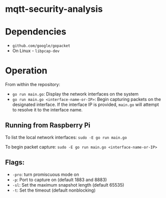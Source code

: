 # mqtt-security-analysis
# Dependencies
* `github.com/google/gopacket`
* On Linux - `libpcap-dev`

# Operation
From within the repository:
* `go run main.go`: Display the network interfaces on the system
* `go run main.go <interface-name-or-IP>`: Begin capturing packets on the designated interface. If the interface IP is provided, `main.go` will attempt to resolve it to the interface name.

## Running from Raspberry Pi
To list the local network interfaces: `sudo -E go run main.go `

To begin packet capture: `sudo -E go run main.go <interface-name-or-IP>`
## Flags:
* `-pro`: turn promiscuous mode on
* `-p`: Port to capture on (default 1883 and 8883)
* `-sl`: Set the maximum snapshot length (default 65535)
* `-t`: Set the timeout (default nonblocking)
